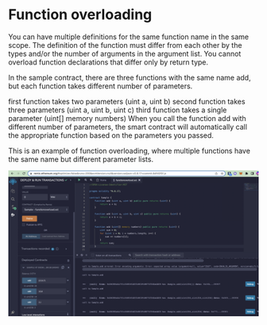# Function overloading

You can have multiple definitions for the same function name in the same scope. The definition of the function must differ from each other by the types and/or the number of arguments in the argument list. You cannot overload function declarations that differ only by return type.

In the sample contract, there are three functions with the same name add, but each function takes different number of parameters.

first function takes two parameters (uint a, uint b)
second function takes three parameters (uint a, uint b, uint c)
third function takes a single parameter (uint[] memory numbers)
When you call the function add with different number of parameters, the smart contract will automatically call the appropriate function based on the parameters you passed.

This is an example of function overloading, where multiple functions have the same name but different parameter lists.

![image info](image.png)